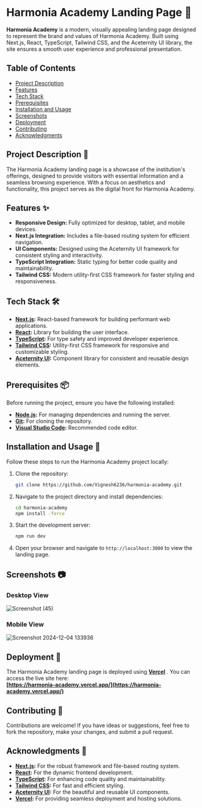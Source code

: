
# Harmonia Academy Landing Page 🎸

**Harmonia Academy** is a modern, visually appealing landing page designed to represent the brand and values of Harmonia Academy. Built using Next.js, React, TypeScript, Tailwind CSS, and the Aceternity UI library, the site ensures a smooth user experience and professional presentation.

## Table of Contents

- [Project Description](#project-description-)
- [Features](#features-)
- [Tech Stack](#tech-stack-%EF%B8%8F)
- [Prerequisites](#prerequisites-)
- [Installation and Usage](#installation-and-usage-)
- [Screenshots](#screenshots-)
- [Deployment](#deployment-)
- [Contributing](#contributing-)
- [Acknowledgments](#acknowledgments-)

## Project Description 📖

The Harmonia Academy landing page is a showcase of the institution's offerings, designed to provide visitors with essential information and a seamless browsing experience. With a focus on aesthetics and functionality, this project serves as the digital front for Harmonia Academy.

## Features ✨

- **Responsive Design:** Fully optimized for desktop, tablet, and mobile devices.
- **Next.js Integration:** Includes a file-based routing system for efficient navigation.
- **UI Components:** Designed using the Aceternity UI framework for consistent styling and interactivity.
- **TypeScript Integration:** Static typing for better code quality and maintainability.
- **Tailwind CSS:** Modern utility-first CSS framework for faster styling and responsiveness.

## Tech Stack 🛠️

- **[Next.js](https://nextjs.org/):** React-based framework for building performant web applications.
- **[React](https://reactjs.org/):** Library for building the user interface.
- **[TypeScript](https://www.typescriptlang.org/):** For type safety and improved developer experience.
- **[Tailwind CSS](https://tailwindcss.com/):** Utility-first CSS framework for responsive and customizable styling.
- **[Aceternity UI](https://ui.aceternity.com/):** Component library for consistent and reusable design elements.

## Prerequisites 📦

Before running the project, ensure you have the following installed:

- **[Node.js](https://nodejs.org/):** For managing dependencies and running the server.
- **[Git](https://git-scm.com/):** For cloning the repository.
- **[Visual Studio Code](https://code.visualstudio.com/):** Recommended code editor.

## Installation and Usage 🚀

Follow these steps to run the Harmonia Academy project locally:

1. Clone the repository:
   ```bash
   git clone https://github.com/Vignesh6236/harmonia-academy.git
   ```

2. Navigate to the project directory and install dependencies:
   ```bash
   cd harmonia-academy
   npm install -force
   ```

3. Start the development server:
   ```bash
   npm run dev
   ```

4. Open your browser and navigate to `http://localhost:3000` to view the landing page.


## Screenshots 📷

### Desktop View

![Screenshot (45)](https://github.com/user-attachments/assets/758b2eb0-1ff4-4237-a8cc-943fd4ebee0a)


### Mobile View

![Screenshot 2024-12-04 133936](https://github.com/user-attachments/assets/299d9658-d0c6-42fd-adb9-5434b469421d)

## Deployment 🚀

The Harmonia Academy landing page is deployed using **[Vercel](https://vercel.com/)** . You can access the live site here:  
**[https://harmonia-academy.vercel.app/](https://harmonia-academy.vercel.app/)**

## Contributing 🤝

Contributions are welcome! If you have ideas or suggestions, feel free to fork the repository, make your changes, and submit a pull request.

## Acknowledgments 🙏

- **[Next.js](https://nextjs.org/):** For the robust framework and file-based routing system.
- **[React](https://reactjs.org/):** For the dynamic frontend development.
- **[TypeScript](https://www.typescriptlang.org/):** For enhancing code quality and maintainability.
- **[Tailwind CSS](https://tailwindcss.com/):** For fast and efficient styling.
- **[Aceternity UI](https://ui.aceternity.com/):** For the beautiful and reusable UI components.
- **[Vercel](https://vercel.com/):** For providing seamless deployment and hosting solutions.
